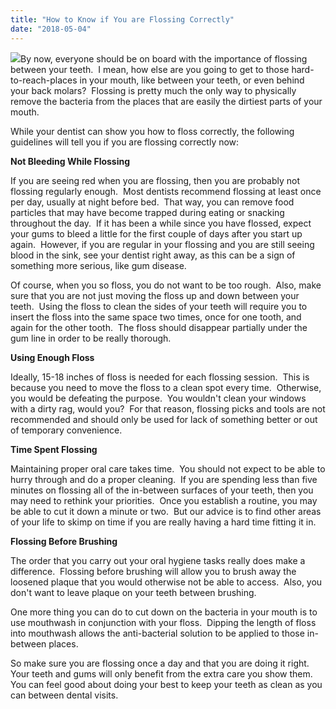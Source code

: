 ```yaml
---
title: "How to Know if You are Flossing Correctly"
date: "2018-05-04"
---
```


![](/images/dentist-fairfield-ca-dental-floss-1024x683.jpeg)By now, everyone should be on board with the importance of flossing between your teeth.  I mean, how else are you going to get to those hard-to-reach-places in your mouth, like between your teeth, or even behind your back molars?  Flossing is pretty much the only way to physically remove the bacteria from the places that are easily the dirtiest parts of your mouth.

While your dentist can show you how to floss correctly, the following guidelines will tell you if you are flossing correctly now:

**Not Bleeding While Flossing**

If you are seeing red when you are flossing, then you are probably not flossing regularly enough.  Most dentists recommend flossing at least once per day, usually at night before bed.  That way, you can remove food particles that may have become trapped during eating or snacking throughout the day.  If it has been a while since you have flossed, expect your gums to bleed a little for the first couple of days after you start up again.  However, if you are regular in your flossing and you are still seeing blood in the sink, see your dentist right away, as this can be a sign of something more serious, like gum disease.

Of course, when you so floss, you do not want to be too rough.  Also, make sure that you are not just moving the floss up and down between your teeth.  Using the floss to clean the sides of your teeth will require you to insert the floss into the same space two times, once for one tooth, and again for the other tooth.  The floss should disappear partially under the gum line in order to be really thorough.

**Using Enough Floss**

Ideally, 15-18 inches of floss is needed for each flossing session.  This is because you need to move the floss to a clean spot every time.  Otherwise, you would be defeating the purpose.  You wouldn't clean your windows with a dirty rag, would you?  For that reason, flossing picks and tools are not recommended and should only be used for lack of something better or out of temporary convenience.

**Time Spent Flossing**

Maintaining proper oral care takes time.  You should not expect to be able to hurry through and do a proper cleaning.  If you are spending less than five minutes on flossing all of the in-between surfaces of your teeth, then you may need to rethink your priorities.  Once you establish a routine, you may be able to cut it down a minute or two.  But our advice is to find other areas of your life to skimp on time if you are really having a hard time fitting it in.

**Flossing Before Brushing**

The order that you carry out your oral hygiene tasks really does make a difference.  Flossing before brushing will allow you to brush away the loosened plaque that you would otherwise not be able to access.  Also, you don't want to leave plaque on your teeth between brushing.

One more thing you can do to cut down on the bacteria in your mouth is to use mouthwash in conjunction with your floss.  Dipping the length of floss into mouthwash allows the anti-bacterial solution to be applied to those in-between places.

So make sure you are flossing once a day and that you are doing it right.  Your teeth and gums will only benefit from the extra care you show them.  You can feel good about doing your best to keep your teeth as clean as you can between dental visits.
